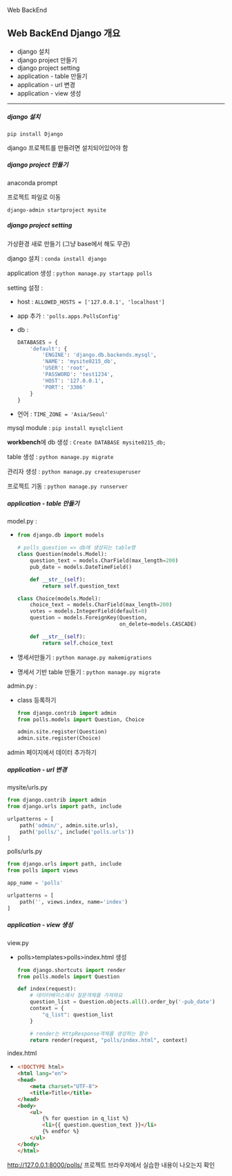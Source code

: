 Web BackEnd

## Web BackEnd Django 개요

- django 설치
- django project 만들기
- django project setting
- application - table 만들기
- application - url 변경
- application - view 생성



---



##### django 설치

`pip install Django`

django 프로젝트를 만들려면 설치되어있어야 함



##### **django project 만들기**

anaconda prompt

프로젝트 파일로 이동

```django-admin startproject mysite```



##### **django project setting**

가상환경 새로 만들기 (그냥 base에서 해도 무관)

django 설치 : ```conda install django```

application 생성 : ```python manage.py startapp polls```

setting 설정 : 

- host : ```ALLOWED_HOSTS = ['127.0.0.1', 'localhost']```

- app 추가 : ```'polls.apps.PollsConfig'```

- db : 

  ```python
  DATABASES = {
      'default': {
          'ENGINE': 'django.db.backends.mysql',
          'NAME': 'mysite0215_db',
          'USER': 'root',
          'PASSWORD': 'test1234',
          'HOST': '127.0.0.1',
          'PORT': '3306'
      }
  }
  ```

- 언어 : `TIME_ZONE = 'Asia/Seoul'`

mysql module : ```pip install mysqlclient```

**workbench**에 db 생성 : `Create DATABASE mysite0215_db;`

table 생성 : `python manage.py migrate`

관리자 생성 : `python manage.py createsuperuser`

프로젝트 기동 : `python manage.py runserver`



##### **application** - table 만들기

model.py :

- ```python
  from django.db import models
  
  # polls_question => db에 생성되는 table명
  class Question(models.Model):
      question_text = models.CharField(max_length=200)
      pub_date = models.DateTimeField()
  
      def __str__(self):
          return self.question_text
  
  class Choice(models.Model):
      choice_text = models.CharField(max_length=200)
      votes = models.IntegerField(default=0)
      question = models.ForeignKey(Question,
                                   on_delete=models.CASCADE)
  
      def __str__(self):
          return self.choice_text
  ```

- 명세서만들기 : `python manage.py makemigrations`
- 명세서 기반 table 만들기 : `python manage.py migrate`

admin.py : 

- class 등록하기

  ```python
  from django.contrib import admin
  from polls.models import Question, Choice
  
  admin.site.register(Question)
  admin.site.register(Choice)
  ```

admin 페이지에서 데이터 추가하기



##### **application** - url 변경

mysite/urls.py

```python
from django.contrib import admin
from django.urls import path, include

urlpatterns = [
    path('admin/', admin.site.urls),
    path('polls/', include('polls.urls'))
]
```

polls/urls.py

```python
from django.urls import path, include
from polls import views

app_name = 'polls'

urlpatterns = [
    path('', views.index, name='index')
]
```



##### **application** - view 생성

view.py

- polls>templates>polls>index.html 생성

  ```python
  from django.shortcuts import render
  from polls.models import Question
  
  def index(request):
      # 데이터베이스에서 질문객체를 가져와요
      question_list = Question.objects.all().order_by('-pub_date')
      context = {
          "q_list": question_list
      }
  
      # render는 HttpResponse객체를 생성하는 함수
      return render(request, "polls/index.html", context)
  ```

index.html

- ```html
  <!DOCTYPE html>
  <html lang="en">
  <head>
      <meta charset="UTF-8">
      <title>Title</title>
  </head>
  <body>
      <ul>
          {% for question in q_list %}
          <li>{{ question.question_text }}</li>
          {% endfor %}
      </ul>
  </body>
  </html>
  ```



http://127.0.0.1:8000/polls/ 프로젝트 브라우저에서 실습한 내용이 나오는지 확인















